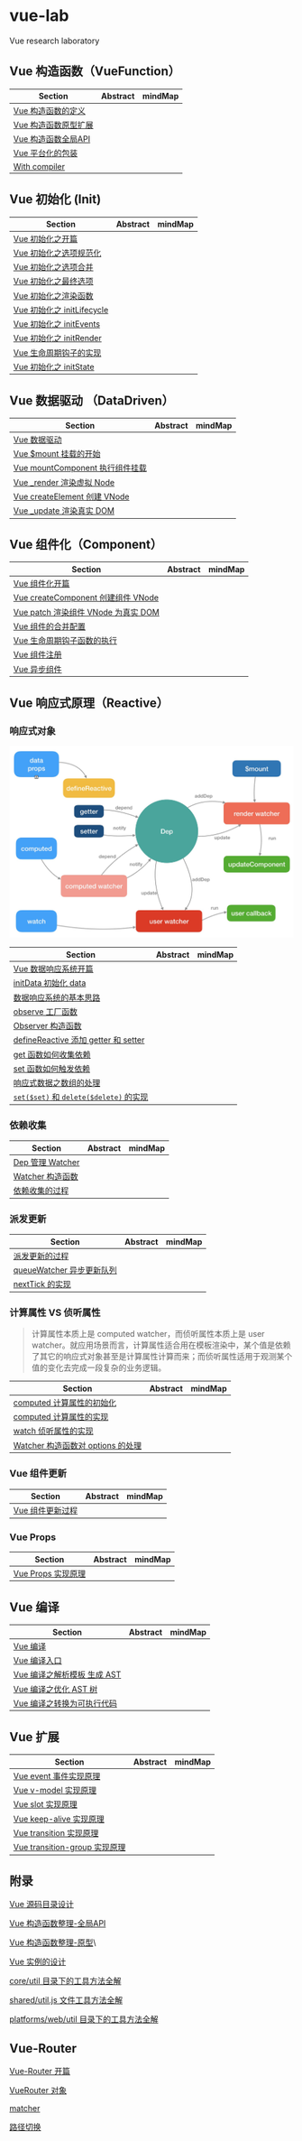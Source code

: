 # vue-lab

Vue research laboratory

## Vue 构造函数（VueFunction）

| Section | Abstract | mindMap |
| ----- | ----- | ----- |
| [Vue 构造函数的定义](vue-source/VueFunction/starter.md) | | |
| [Vue 构造函数原型扩展](vue-source/VueFunction/prototype.md) | | |
| [Vue 构造函数全局API](vue-source/VueFunction/globalAPI.md) | | |
| [Vue 平台化的包装](vue-source/VueFunction/platform.md) | | |
| [With compiler](vue-source/VueFunction/compiler.md) | | |

## Vue 初始化 (Init)

| Section | Abstract | mindMap |
| ----- | ----- | ----- |
| [Vue 初始化之开篇](vue-source/Init/starter.md) | | |
| [Vue 初始化之选项规范化](vue-source/Init/normalize.md) | | |
| [Vue 初始化之选项合并](vue-source/Init/merge.md) | | |
| [Vue 初始化之最终选项](vue-source/Init/options.md) | | |
| [Vue 初始化之渲染函数](vue-source/Init/initProxy.md) | | |
| [Vue 初始化之 initLifecycle](vue-source/Init/initLifecycle.md) | | |
| [Vue 初始化之 initEvents](vue-source/Init/initEvents.md) | | |
| [Vue 初始化之 initRender](vue-source/Init/initRender.md) | | |
| [Vue 生命周期钩子的实现](vue-source/Init/callHook.md) | | |
| [Vue 初始化之 initState](vue-source/Init/initState.md) | | |

## Vue 数据驱动 （DataDriven）

| Section | Abstract | mindMap |
| ----- | ----- | ----- |
| [Vue 数据驱动](vue-source/DataDriven/starter.md) | | |
| [Vue $mount 挂载的开始](vue-source/DataDriven/mount.md) | | |
| [Vue mountComponent 执行组件挂载](vue-source/DataDriven/mountComponent.md) | | |
| [Vue _render 渲染虚拟 Node](vue-source/DataDriven/render.md) | | |
| [Vue createElement 创建 VNode](vue-source/DataDriven/createElement.md) | | |
| [Vue _update 渲染真实 DOM](vue-source/DataDriven/update.md) | | |

## Vue 组件化（Component）

| Section | Abstract | mindMap |
| ----- | ----- | ----- |
| [Vue 组件化开篇](vue-source/Component/starter.md) | | |
| [Vue createComponent 创建组件 VNode](vue-source/Component/createComponent.md) | | |
| [Vue patch 渲染组件 VNode 为真实 DOM](vue-source/Component/patch.md) | | |
| [Vue 组件的合并配置](vue-source/Component/mergeOptions.md) | | |
| [Vue 生命周期钩子函数的执行](vue-source/Component/callHook.md) | | |
| [Vue 组件注册](vue-source/Component/register.md) | | |
| [Vue 异步组件](vue-source/Component/async.md) | | |

## Vue 响应式原理（Reactive）

### 响应式对象

![原理图](vue-source/assets/img/reactive.png)

| Section | Abstract | mindMap |
| ----- | ----- | ----- |
| [Vue 数据响应系统开篇](vue-source/Reactive/starter.md) | | |
| [initData 初始化 data](vue-source/Reactive/initData.md) | | |
| [数据响应系统的基本思路](vue-source/Reactive/mentality.md) | | |
| [observe 工厂函数](vue-source/Reactive/observe.md) | | |
| [Observer 构造函数](vue-source/Reactive/Observer.md) | | |
| [defineReactive 添加 getter 和 setter](vue-source/Reactive/defineReactive.md) | | |
| [get 函数如何收集依赖](vue-source/Reactive/getter.md) | | |
| [set 函数如何触发依赖](vue-source/Reactive/setter.md) | | |
| [响应式数据之数组的处理](vue-source/Reactive/arrayProcessing.md) | | |
| [`set($set)` 和 `delete($delete)` 的实现](vue-source/Reactive/set&delete.md) | | |

### 依赖收集

| Section | Abstract | mindMap |
| ----- | ----- | ----- |
| [Dep 管理 Watcher](vue-source/Reactive/dep.md) | | |
| [Watcher 构造函数](vue-source/Reactive/Watcher.md) | | |
| [依赖收集的过程](vue-source/Reactive/depDepend.md) | | |

### 派发更新

| Section | Abstract | mindMap |
| ----- | ----- | ----- |
| [派发更新的过程](vue-source/Reactive/depNotify.md) | | |
| [queueWatcher 异步更新队列](vue-source/Reactive/queueWatcher.md) | | |
| [nextTick 的实现](vue-source/Reactive/nextTick.md) | | |

### 计算属性 VS 侦听属性

> 计算属性本质上是 computed watcher，而侦听属性本质上是 user watcher。就应用场景而言，计算属性适合用在模板渲染中，某个值是依赖了其它的响应式对象甚至是计算属性计算而来；而侦听属性适用于观测某个值的变化去完成一段复杂的业务逻辑。

| Section | Abstract | mindMap |
| ----- | ----- | ----- |
| [computed 计算属性的初始化](vue-source/Reactive/computedInit.md) | | |
| [computed 计算属性的实现](vue-source/Reactive/computed.md) | | |
| [watch 侦听属性的实现](vue-source/Reactive/watch.md) | | |
| [Watcher 构造函数对 options 的处理](vue-source/Reactive/WatcherOptions.md) | | |

### Vue 组件更新

| Section | Abstract | mindMap |
| ----- | ----- | ----- |
| [Vue 组件更新过程](vue-source/Reactive/componentUpdate.md) | | |

### Vue Props

| Section | Abstract | mindMap |
| ----- | ----- | ----- |
| [Vue Props 实现原理](vue-source/Reactive/props.md) | | |

## Vue 编译

| Section | Abstract | mindMap |
| ----- | ----- | ----- |
| [Vue 编译](vue-source/compile/starter.md) | | |
| [Vue 编译入口](vue-source/compile/entrance.md) | | |
| [Vue 编译之解析模板 生成 AST](vue-source/compile/parse.md) | | |
| [Vue 编译之优化 AST 树](vue-source/compile/optimize.md) | | |
| [Vue 编译之转换为可执行代码](vue-source/compile/codegen.md) | | |

## Vue 扩展

| Section | Abstract | mindMap |
| ----- | ----- | ----- |
| [Vue event 事件实现原理](vue-source/extend/event.md) | | |
| [Vue v-model 实现原理](vue-source/extend/v-model.md) | | |
| [Vue slot 实现原理](vue-source/extend/slot.md) | | |
| [Vue keep-alive 实现原理](vue-source/extend/keep-alive.md) | | |
| [Vue transition 实现原理](vue-source/extend/tansition.md) | | |
| [Vue transition-group 实现原理](vue-source/extend/tansition-group.md) | | |

## 附录

[Vue 源码目录设计](vue-source/附录/Vue%20源码目录设计.md)

[Vue 构造函数整理-全局API](vue-source/附录/Vue%20构造函数整理-全局API.md)

[Vue 构造函数整理-原型](vue-source/附录/Vue%20构造函数整理-原型.md)\

[Vue 实例的设计](vue-source/附录/Vue%20实例的设计.md)

[core/util 目录下的工具方法全解](vue-source/附录/core-util%20目录下的工具方法全解.md)

[shared/util.js 文件工具方法全解](vue-source/附录/shared-util.js%20文件工具方法全解.md)

[platforms/web/util 目录下的工具方法全解](vue-source/附录/platforms-web-util%20目录下的工具方法全解.md)

## Vue-Router

[Vue-Router 开篇](vue-source/vue-router/starter.md)

[VueRouter 对象](vue-source/vue-router/router.md)

[matcher](vue-source/vue-router/matcher.md)

[路径切换](vue-source/vue-router/transition-to.md)
